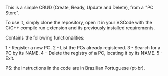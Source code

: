 This is a simple CRUD (Create, Ready, Update and Delete), from a "PC Store".

To use it, simply clone the repository, open it in your VSCode with the C/C++ compile run extension and its previously installed requirements.

Contains the following functionalities: 

1 - Register a new PC.
2 - List the PCs already registered.
3 - Search for a PC by its NAME.
4 - Delete the registry of a PC, locating it by its NAME.
5 - Exit.

PS: the instructions in the code are in Brazilian Portuguese (pt-br).
